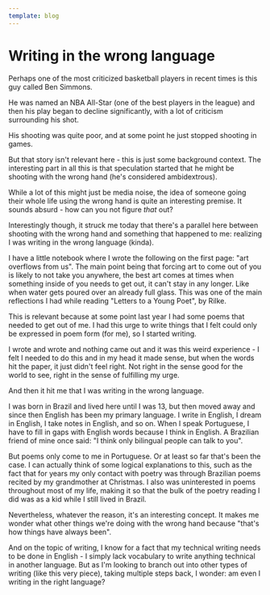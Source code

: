 ```yaml
---
template: blog
---
```


# Writing in the wrong language

Perhaps one of the most criticized basketball players in recent times is this guy called Ben Simmons.

He was named an NBA All-Star (one of the best players in the league) and then his play began to decline significantly, with a lot of criticism surrounding his shot.

His shooting was quite poor, and at some point he just stopped shooting in games.

But that story isn't relevant here - this is just some background context. The interesting part in all this is that speculation started that he might be shooting with the wrong hand (he's considered ambidextrous).

While a lot of this might just be media noise, the idea of someone going their whole life using the wrong hand is quite an interesting premise. It sounds absurd - how can you not figure _that_ out?

Interestingly though, it struck me today that there's a parallel here between shooting with the wrong hand and something that happened to me: realizing I was writing in the wrong language (kinda).

I have a little notebook where I wrote the following on the first page: "art overflows from us". The main point being that forcing art to come out of you is likely to not take you anywhere, the best art comes at times when something inside of you needs to get out, it can't stay in any longer. Like when water gets poured over an already full glass. This was one of the main reflections I had while reading "Letters to a Young Poet", by Rilke. 

This is relevant because at some point last year I had some poems that needed to get out of me. I had this urge to write things that I felt could only be expressed in poem form (for me), so I started writing.

I wrote and wrote and nothing came out and it was this weird experience - I felt I needed to do this and in my head it made sense, but when the words hit the paper, it just didn't feel right. Not right in the sense good for the world to see, right in the sense of fulfilling my urge.

And then it hit me that I was writing in the wrong language.

I was born in Brazil and lived here until I was 13, but then moved away and since then English has been my primary language. I write in English, I dream in English, I take notes in English, and so on. When I speak Portuguese, I have to fill in gaps with English words because I think in English. A Brazilian friend of mine once said: "I think only bilingual people can talk to you".

But poems only come to me in Portuguese. Or at least so far that's been the case. I can actually think of some logical explanations to this, such as the fact that for years my only contact with poetry was through Brazilian poems recited by my grandmother at Christmas. I also was uninterested in poems throughout most of my life, making it so that the bulk of the poetry reading I did was as a kid while I still lived in Brazil.

Nevertheless, whatever the reason, it's an interesting concept. It makes me wonder what other things we're doing with the wrong hand because "that's how things have always been".

And on the topic of writing, I know for a fact that my technical writing needs to be done in English - I simply lack vocabulary to write anything technical in another language. But as I'm looking to branch out into other types of writing (like this very piece), taking multiple steps back, I wonder: am even I writing in the right language?